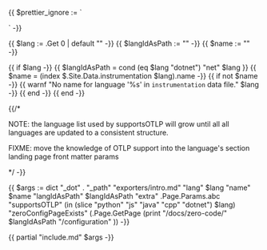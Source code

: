 {{ $prettier_ignore := `

<!-- prettier-ignore-start -->
` -}}

{{ $lang := .Get 0 | default "" -}}
{{ $langIdAsPath := "" -}}
{{ $name := "" -}}

{{ if $lang -}}
  {{ $langIdAsPath = cond (eq $lang "dotnet") "net" $lang }}
  {{ $name = (index $.Site.Data.instrumentation $lang).name -}}
  {{ if not $name -}}
    {{ warnf "No name for language '%s' in `instrumentation` data file." $lang -}}
  {{ end -}}
{{ end -}}


{{/*

  NOTE: the language list used by supportsOTLP will grow until all all languages
  are updated to a consistent structure.

  FIXME: move the knowledge of OTLP support into the language's section landing page front matter params

*/ -}}

{{ $args := dict
    "_dot" .
    "_path" "exporters/intro.md"
    "lang" $lang
    "name" $name
    "langIdAsPath" $langIdAsPath
    "extra" .Page.Params.abc
    "supportsOTLP" (in (slice "python" "js" "java" "cpp" "dotnet") $lang)
    "zeroConfigPageExists" (.Page.GetPage (print "/docs/zero-code/" $langIdAsPath "/configuration" ))
-}}

{{ partial "include.md" $args -}}
